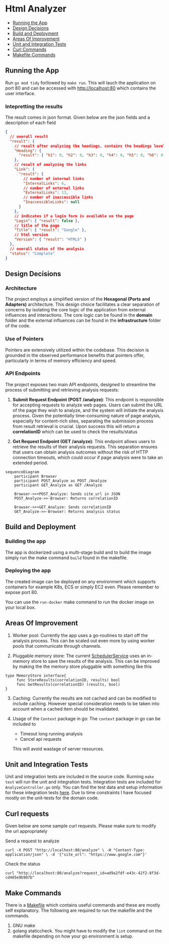 # Html Analyzer

- [Running the App](#running-the-app)
- [Design Decisions](#design-decisions)
- [Build and Deployment](#build-and-deployment)
- [Areas Of Improvement](#areas-of-improvement)
- [Unit and Integration Tests](#unit-and-integration-tests)
- [Curl Commands](#curl-requests)
- [Makefile Commands](#make-commands)

## Running the App
Run `go mod tidy` forllowed by `make run`.  This will lauch the application on port 80 and can be accessed with [http://localhost:80](http://localhost:80) which contains the user interface.

### Intepretting the results
The result comes in json format.  Given below are the json fields and a description of each field

``` JSON
{
  // overall result
  "result": {
    // result after analyzing the headings, contains the headings level and the number of headings at each level
    "Heading": {
      "result": { "h1": 0, "h2": 0, "h3": 0, "h4": 0, "h5": 0, "h6": 0 }
    },
    // result of analyzing the links
    "Link": {
      "result": {
        // number of internal links
        "InternalLinks": 6, 
        // number of external links
        "ExternalLinks": 13,
        // number of inaccessible links
        "InaccessibleLinks": null
      }
    },
    // indicates if a login form is available on the page
    "Login": { "result": false },
    // title of the page
    "Title": { "result": "Google" },
    // html version
    "Version": { "result": "HTML5" }
  },
  // overall status of the analysis
  "status": "Complete"
}
```

## Design Decisions

### Architecture

The project employs a simplified version of the **Hexagonal (Ports and Adapters)** architecture. This design choice facilitates a clear separation of concerns by isolating the core logic of the application from external influences and interactions. The core logic can be found in the **domain** folder and the external influences can be found in the **infrastructure** folder of the code.

### Use of Pointers

Pointers are extensively utilized within the codebase. This decision is grounded in the observed performance benefits that pointers offer, particularly in terms of memory efficiency and speed.

### API Endpoints

The project exposes two main API endpoints, designed to streamline the process of submitting and retrieving analysis requests:

1. **Submit Request Endpoint (POST /analyze)**: This endpoint is responsible for accepting requests to analyze web pages. Users can submit the URL of the page they wish to analyze, and the system will initiate the analysis process. Given the potentially time-consuming nature of page analysis, especially for content-rich sites, separating the submission process from result retrieval is crucial. Upon success this will return a **correlationID** which can be used to check the results/status

2. **Get Request Endpoint (GET /analyze)**: This endpoint allows users to retrieve the results of their analysis requests. This separation ensures that users can obtain analysis outcomes without the risk of HTTP connection timeouts, which could occur if page analysis were to take an extended period.

```mermaid
sequenceDiagram
    participant Browser
    participant POST_Analyze as POST /Analyze
    participant GET_Analyze as GET /Analyze

    Browser->>+POST_Analyze: Sends site_url in JSON
    POST_Analyze->>-Browser: Returns correlationID

    Browser->>+GET_Analyze: Sends correlationID
    GET_Analyze->>-Browser: Returns analysis status

```

## Build and Deployment

### Building the app

The app is dockerized using a multi-stage build and to build the image simply run the make command `build` found in the makefile.

### Deploying the app

The created image can be deployed on any environment which supports containers for example K8s, ECS or simply EC2 even. Please remember to expose port 80.

You can use the `run-docker` make command to run the docker image on your local box.

## Areas Of Improvement

1. Worker pool: Currently the app uses a go-routines to start off the analysis process. This can be scaled out even more by using worker pools that communicate through channels.

2. Pluggable memory store: The current [SchedulerService](./domain/service/scheduler_service.go) uses an in-memory store to save the results of the analysis. This can be improved by making the the memory store pluggable with something like this

```
type MemoryStore interface{
     func StoreResults(correlationID, results) bool
     func GetResults(correlationID) (results, bool)
}
```

3. Caching: Currently the results are not cached and can be modified to include caching. However special consideration needs to be taken into account when a cached item should be invalidated.

4. Usage of the `Context` package in go: The `context` package in go can be included to

   - Timeout long running analysis
   - Cancel api requests

   This will avoid wastage of server resources.

## Unit and Integration Tests

Unit and integration tests are included in the source code. Running `make test` will run the unit and integration tests. Integration tests are included for `AnalyzeController.go` only. You can find the test data and setup information for these integration tests [here](./infrastructure/adapter/controller/test/). Due to time constraints I have focused mostly on the unit-tests for the domain code.

## Curl requests

Given below are some sample curl requests. Please make sure to modify the url appropriately

Send a request to analyze

`curl -X POST "http://localhost:80/analyze" \
     -H "Content-Type: application/json" \
     -d '{"site_url": "https://www.google.com"}'`

Check the status

`curl "http://localhost:80/analyze?request_id=ad9a2fdf-e43c-42f2-8f3d-cd485e9b907b"`

## Make Commands
There is a [Makefile](./Makefile) which contains useful commands and these are mostly self explanatory.
The following are required to run the makefile and the commands.
1. GNU make
2. golang staticcheck.  You might have to modify the `lint` command on the makefile depending on how your go environment is setup.